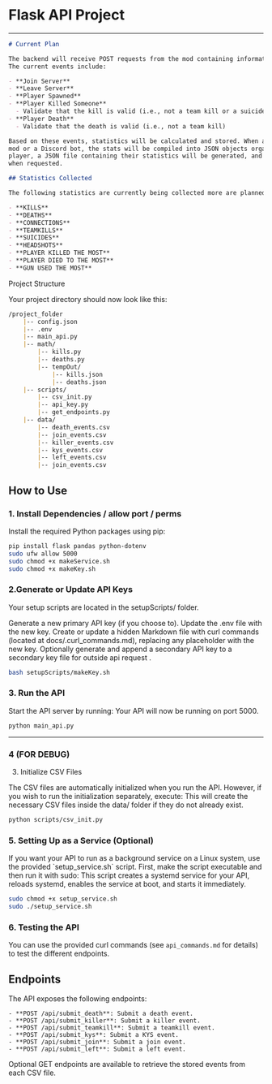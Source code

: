# Flask API Project

<hr>


```markdown
# Current Plan

The backend will receive POST requests from the mod containing information about various events.
The current events include:

- **Join Server**
- **Leave Server**
- **Player Spawned**
- **Player Killed Someone**
  - Validate that the kill is valid (i.e., not a team kill or a suicide)
- **Player Death**
  - Validate that the death is valid (i.e., not a team kill)

Based on these events, statistics will be calculated and stored. When a GET request is made by the
mod or a Discord bot, the stats will be compiled into JSON objects organized by player. For each 
player, a JSON file containing their statistics will be generated, and the API will return that JSON
when requested.

## Statistics Collected

The following statistics are currently being collected more are planned to be added :

- **KILLS**
- **DEATHS**
- **CONNECTIONS**
- **TEAMKILLS**
- **SUICIDES**
- **HEADSHOTS**
- **PLAYER KILLED THE MOST**
- **PLAYER DIED TO THE MOST**
- **GUN USED THE MOST**


```
</hr>


Project Structure

Your project directory should now look like this:

```markdown
/project_folder 
    |-- config.json 
    |-- .env 
    |-- main_api.py 
    |-- math/ 
        |-- kills.py 
        |-- deaths.py 
        |-- tempOut/ 
            |-- kills.json 
            |-- deaths.json
    |-- scripts/ 
        |-- csv_init.py 
        |-- api_key.py 
        |-- get_endpoints.py 
    |-- data/
        |-- death_events.csv 
        |-- join_events.csv 
        |-- killer_events.csv 
        |-- kys_events.csv 
        |-- left_events.csv 
        |-- join_events.csv
```


## How to Use

### 1. Install Dependencies / allow port / perms

<p>
Install the required Python packages using pip:
</p>

```bash
pip install flask pandas python-dotenv
sudo ufw allow 5000
sudo chmod +x makeService.sh
sudo chmod +x makeKey.sh
```

### 2.Generate or Update API Keys 

Your setup scripts are located in the setupScripts/ folder.

<p>
    Generate a new primary API key (if you choose to).
    Update the .env file with the new key.
    Create or update a hidden Markdown file with curl commands (located at docs/.curl_commands.md), replacing any placeholder with the new key.
    Optionally generate and append a secondary API key to a secondary key file for outside api request .
<p>

```bash
bash setupScripts/makeKey.sh
```


### 3. Run the API

<p>
Start the API server by running:
    Your API will now be running on port 5000.
</p>

```bash
python main_api.py
```



<hr>

### 4 (FOR DEBUG)
3. Initialize CSV Files

<p>
The CSV files are automatically initialized when you run the API. However, if you wish to run the initialization separately, execute:
This will create the necessary CSV files inside the data/ folder if they do not already exist.
</p>

```bash
python scripts/csv_init.py
```



### 5. Setting Up as a Service (Optional)

<p>
If you want your API to run as a background service on a Linux system, use the provided `setup_service.sh` script. First, make the script executable and then run it with sudo:
This script creates a systemd service for your API, reloads systemd, enables the service at boot, and starts it immediately.
</p>

```bash
sudo chmod +x setup_service.sh
sudo ./setup_service.sh
```



### 6. Testing the API

You can use the provided curl commands (see `api_commands.md` for details) to test the different endpoints.

<p>

## Endpoints

The API exposes the following endpoints:

```http
- **POST /api/submit_death**: Submit a death event.
- **POST /api/submit_killer**: Submit a killer event.
- **POST /api/submit_teamkill**: Submit a teamkill event.
- **POST /api/submit_kys**: Submit a KYS event.
- **POST /api/submit_join**: Submit a join event.
- **POST /api/submit_left**: Submit a left event.
```
Optional GET endpoints are available to retrieve the stored events from each CSV file.

</p>

